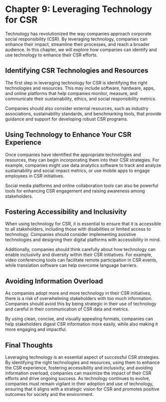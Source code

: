 Chapter 9: Leveraging Technology for CSR
========================================

Technology has revolutionized the way companies approach corporate social responsibility (CSR). By leveraging technology, companies can enhance their impact, streamline their processes, and reach a broader audience. In this chapter, we will explore how companies can identify and use technology to enhance their CSR efforts.

Identifying CSR Technologies and Resources
------------------------------------------

The first step in leveraging technology for CSR is identifying the right technologies and resources. This may include software, hardware, apps, and online platforms that help companies monitor, measure, and communicate their sustainability, ethics, and social responsibility metrics.

Companies should also consider external resources, such as industry associations, sustainability standards, and benchmarking tools, that provide guidance and support for developing robust CSR programs.

Using Technology to Enhance Your CSR Experience
-----------------------------------------------

Once companies have identified the appropriate technologies and resources, they can begin incorporating them into their CSR strategies. For example, companies might use data analytics software to track and analyze sustainability and social impact metrics, or use mobile apps to engage employees in CSR initiatives.

Social media platforms and online collaboration tools can also be powerful tools for enhancing CSR engagement and raising awareness among stakeholders.

Fostering Accessibility and Inclusivity
---------------------------------------

When using technology for CSR, it is essential to ensure that it is accessible to all stakeholders, including those with disabilities or limited access to technology. Companies should consider implementing assistive technologies and designing their digital platforms with accessibility in mind.

Additionally, companies should think carefully about how technology can enable inclusivity and diversity within their CSR initiatives. For example, video conferencing tools can facilitate remote participation in CSR events, while translation software can help overcome language barriers.

Avoiding Information Overload
-----------------------------

As companies adopt more and more technology in their CSR initiatives, there is a risk of overwhelming stakeholders with too much information. Companies should avoid this by being strategic in their use of technology and careful in their communication of CSR data and metrics.

By using clean, concise, and visually appealing formats, companies can help stakeholders digest CSR information more easily, while also making it more engaging and impactful.

Final Thoughts
--------------

Leveraging technology is an essential aspect of successful CSR strategies. By identifying the right technologies and resources, using them to enhance the CSR experience, fostering accessibility and inclusivity, and avoiding information overload, companies can maximize the impact of their CSR efforts and drive ongoing success. As technology continues to evolve, companies must remain vigilant in their adoption and use of technology, ensuring that it aligns with a strategic vision for CSR and promotes positive outcomes for society and the environment.
